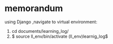 # memorandum
using Django ,navigate to virtual environment:
  1. cd documents/learning_log/
  2. $ source ll_env/bin/activate
(ll_env)learnig_log$
